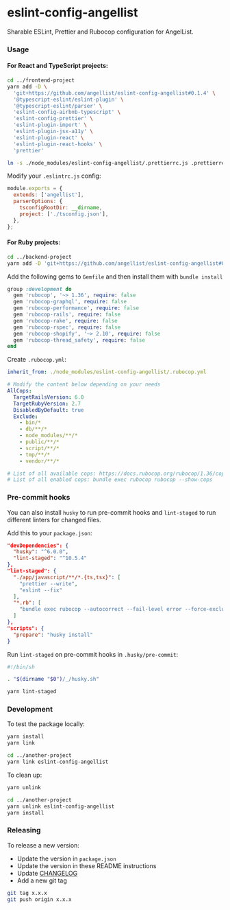 # eslint-config-angellist

Sharable ESLint, Prettier and Rubocop configuration for AngelList.

### Usage

#### For React and TypeScript projects:

```sh
cd ../frontend-project
yarn add -D \
  'git+https://github.com/angellist/eslint-config-angellist#0.1.4' \
  '@typescript-eslint/eslint-plugin' \
  '@typescript-eslint/parser' \
  'eslint-config-airbnb-typescript' \
  'eslint-config-prettier' \
  'eslint-plugin-import' \
  'eslint-plugin-jsx-a11y' \
  'eslint-plugin-react' \
  'eslint-plugin-react-hooks' \
  'prettier'

ln -s ./node_modules/eslint-config-angellist/.prettierrc.js .prettierrc.js
```

Modify your `.eslintrc.js` config:

```js
module.exports = {
  extends: ['angellist'],
  parserOptions: {
    tsconfigRootDir: __dirname,
    project: ['./tsconfig.json'],
  },
};
```

#### For Ruby projects:

```sh
cd ../backend-project
yarn add -D 'git+https://github.com/angellist/eslint-config-angellist#0.1.4'
```

Add the following gems to `Gemfile` and then install them with `bundle install`

```rb
group :development do
  gem 'rubocop', '~> 1.36', require: false
  gem 'rubocop-graphql', require: false
  gem 'rubocop-performance', require: false
  gem 'rubocop-rails', require: false
  gem 'rubocop-rake', require: false
  gem 'rubocop-rspec', require: false
  gem 'rubocop-shopify', '~> 2.10', require: false
  gem 'rubocop-thread_safety', require: false
end
```

Create `.rubocop.yml`:

```yml
inherit_from: ./node_modules/eslint-config-angellist/.rubocop.yml

# Modify the content below depending on your needs
AllCops:
  TargetRailsVersion: 6.0
  TargetRubyVersion: 2.7
  DisabledByDefault: true
  Exclude:
    - bin/*
    - db/**/*
    - node_modules/**/*
    - public/**/*
    - script/**/*
    - tmp/**/*
    - vendor/**/*

# List of all available cops: https://docs.rubocop.org/rubocop/1.36/cops.html
# List of all enabled cops: bundle exec rubocop rubocop --show-cops
```

### Pre-commit hooks

You can also install `husky` to run pre-commit hooks and `lint-staged` to run different linters for changed files.

Add this to your `package.json`:

```json
"devDependencies": {
  "husky": "^6.0.0",
  "lint-staged": "^10.5.4"
},
"lint-staged": {
  "./app/javascript/**/*.{ts,tsx}": [
    "prettier --write",
    "eslint --fix"
  ],
  "*.rb": [
    "bundle exec rubocop --autocorrect --fail-level error --force-exclusion"
  ]
},
"scripts": {
  "prepare": "husky install"
}
```

Run `lint-staged` on pre-commit hooks in `.husky/pre-commit`:

```sh
#!/bin/sh

. "$(dirname "$0")/_/husky.sh"

yarn lint-staged
```

### Development

To test the package locally:

```sh
yarn install
yarn link

cd ../another-project
yarn link eslint-config-angellist
```

To clean up:

```sh
yarn unlink

cd ../another-project
yarn unlink eslint-config-angellist
yarn install
```

### Releasing

To release a new version:

* Update the version in `package.json`
* Update the version in these README instructions
* Update [CHANGELOG](CHANGELOG.md)
* Add a new git tag

```sh
git tag x.x.x
git push origin x.x.x
```
